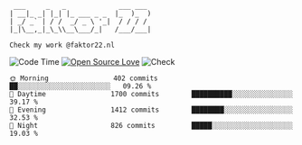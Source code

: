 ```
 ___     _   _             ___ ___ 
| __|_ _| |_| |_ ___ _ _  |_  )_  )
| _/ _` | / /  _/ _ \ '_|  / / / / 
|_|\__,_|_\_\\__\___/_|   /___/___|

Check my work @faktor22.nl
```

![Code Time](http://img.shields.io/badge/Code%20Time-4%2C561%20hrs%2059%20mins-blue)
[![Open Source Love](https://badges.frapsoft.com/os/v1/open-source.svg?v=102)](https://github.com/ellerbrock/open-source-badge/)
![Check](https://img.shields.io/badge/Faktor%2022-216bd6)

```text
🌞 Morning                402 commits         ██░░░░░░░░░░░░░░░░░░░░░░░   09.26 % 
🌆 Daytime                1700 commits        ██████████░░░░░░░░░░░░░░░   39.17 % 
🌃 Evening                1412 commits        ████████░░░░░░░░░░░░░░░░░   32.53 % 
🌙 Night                  826 commits         █████░░░░░░░░░░░░░░░░░░░░   19.03 % 
```

<!--
**Faktor22/Faktor22** is a ✨ _special_ ✨ repository because its `README.md` (this file) appears on your GitHub profile.

Here are some ideas to get you started:

- ### Hi there 👋
- <img src="https://media.giphy.com/media/WUlplcMpOCEmTGBtBW/giphy.gif" width="30">
- ![visitors](https://visitor-badge.laobi.icu/badge?page_id=faktor22.visitor-badge)
- 🔭 I’m currently working on ...
- 🌱 I’m currently learning ...
- 👯 I’m looking to collaborate on ...
- 🤔 I’m looking for help with ...
- 💬 Ask me about ...
- 📫 How to reach me: ...
- 😄 Pronouns: ...
- ⚡ Fun fact: ...
-->
